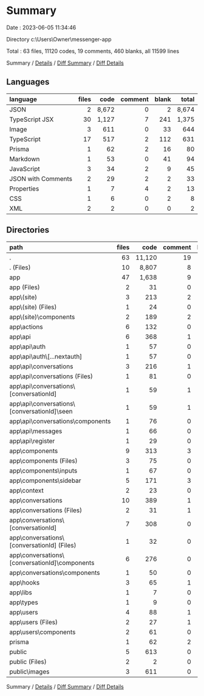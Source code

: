 # Summary

Date : 2023-06-05 11:34:46

Directory c:\\Users\\Owner\\messenger-app

Total : 63 files,  11120 codes, 19 comments, 460 blanks, all 11599 lines

Summary / [Details](details.md) / [Diff Summary](diff.md) / [Diff Details](diff-details.md)

## Languages
| language | files | code | comment | blank | total |
| :--- | ---: | ---: | ---: | ---: | ---: |
| JSON | 2 | 8,672 | 0 | 2 | 8,674 |
| TypeScript JSX | 30 | 1,127 | 7 | 241 | 1,375 |
| Image | 3 | 611 | 0 | 33 | 644 |
| TypeScript | 17 | 517 | 2 | 112 | 631 |
| Prisma | 1 | 62 | 2 | 16 | 80 |
| Markdown | 1 | 53 | 0 | 41 | 94 |
| JavaScript | 3 | 34 | 2 | 9 | 45 |
| JSON with Comments | 2 | 29 | 2 | 2 | 33 |
| Properties | 1 | 7 | 4 | 2 | 13 |
| CSS | 1 | 6 | 0 | 2 | 8 |
| XML | 2 | 2 | 0 | 0 | 2 |

## Directories
| path | files | code | comment | blank | total |
| :--- | ---: | ---: | ---: | ---: | ---: |
| . | 63 | 11,120 | 19 | 460 | 11,599 |
| . (Files) | 10 | 8,807 | 8 | 60 | 8,875 |
| app | 47 | 1,638 | 9 | 351 | 1,998 |
| app (Files) | 2 | 31 | 0 | 7 | 38 |
| app\\(site) | 3 | 213 | 2 | 32 | 247 |
| app\\(site) (Files) | 1 | 24 | 0 | 6 | 30 |
| app\\(site)\\components | 2 | 189 | 2 | 26 | 217 |
| app\\actions | 6 | 132 | 0 | 39 | 171 |
| app\\api | 6 | 368 | 1 | 65 | 434 |
| app\\api\\auth | 1 | 57 | 0 | 11 | 68 |
| app\\api\\auth\\[...nextauth] | 1 | 57 | 0 | 11 | 68 |
| app\\api\\conversations | 3 | 216 | 1 | 39 | 256 |
| app\\api\\conversations (Files) | 1 | 81 | 0 | 8 | 89 |
| app\\api\\conversations\\[conversationId] | 1 | 59 | 1 | 9 | 69 |
| app\\api\\conversations\\[conversationId]\\seen | 1 | 59 | 1 | 9 | 69 |
| app\\api\\conversations\\components | 1 | 76 | 0 | 22 | 98 |
| app\\api\\messages | 1 | 66 | 0 | 6 | 72 |
| app\\api\\register | 1 | 29 | 0 | 9 | 38 |
| app\\components | 9 | 313 | 3 | 52 | 368 |
| app\\components (Files) | 3 | 75 | 0 | 11 | 86 |
| app\\components\\inputs | 1 | 67 | 0 | 4 | 71 |
| app\\components\\sidebar | 5 | 171 | 3 | 37 | 211 |
| app\\context | 2 | 23 | 0 | 9 | 32 |
| app\\conversations | 10 | 389 | 1 | 95 | 485 |
| app\\conversations (Files) | 2 | 31 | 1 | 8 | 40 |
| app\\conversations\\[conversationId] | 7 | 308 | 0 | 76 | 384 |
| app\\conversations\\[conversationId] (Files) | 1 | 32 | 0 | 10 | 42 |
| app\\conversations\\[conversationId]\\components | 6 | 276 | 0 | 66 | 342 |
| app\\conversations\\components | 1 | 50 | 0 | 11 | 61 |
| app\\hooks | 3 | 65 | 1 | 20 | 86 |
| app\\libs | 1 | 7 | 0 | 4 | 11 |
| app\\types | 1 | 9 | 0 | 2 | 11 |
| app\\users | 4 | 88 | 1 | 26 | 115 |
| app\\users (Files) | 2 | 27 | 1 | 6 | 34 |
| app\\users\\components | 2 | 61 | 0 | 20 | 81 |
| prisma | 1 | 62 | 2 | 16 | 80 |
| public | 5 | 613 | 0 | 33 | 646 |
| public (Files) | 2 | 2 | 0 | 0 | 2 |
| public\\images | 3 | 611 | 0 | 33 | 644 |

Summary / [Details](details.md) / [Diff Summary](diff.md) / [Diff Details](diff-details.md)